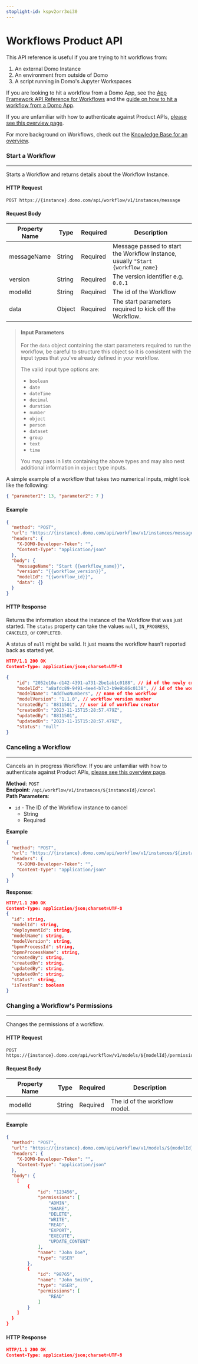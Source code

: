```yaml
---
stoplight-id: kspv2orr3oi30
---
```


# Workflows Product API

This API reference is useful if you are trying to hit workflows from:

1. An external Domo Instance
2. An environment from outside of Domo
3. A script running in Domo's Jupyter Workspaces

If you are looking to hit a workflow from a Domo App, see the [App Framework API Reference for Workflows](../Domo-App-APIs/Workflows-API.md) and the [guide on how to hit a workflow from a Domo App](https://developer.domo.com/portal/81056f6209bfc-start-a-workflow-from-an-app).

If you are unfamiliar with how to authenticate against Product APIs, [please see this overview page](../Getting-Started/api-authentication.md).

For more background on Workflows, check out the [Knowledge Base for an overview](https://domo-support.domo.com/s/article/000005108?language=en_US).

### Start a Workflow

---

Starts a Workflow and returns details about the Workflow Instance.

#### HTTP Request

```text
POST https://{instance}.domo.com/api/workflow/v1/instances/message
```

#### Request Body

| Property Name | Type   | Required | Description                                                                     |
| ------------- | ------ | -------- | ------------------------------------------------------------------------------- |
| messageName   | String | Required | Message passed to start the Workflow Instance, usually `"Start {workflow_name}` |
| version       | String | Required | The version identifier e.g. `0.0.1`                                             |
| modelId       | String | Required | The id of the Workflow                                                          |
| data          | Object | Required | The start parameters required to kick off the Workflow.                         |

> #### Input Parameters
>
> For the `data` object containing the start parameters required to run the workflow, be careful to structure this object so it is consistent with the input types that you've already defined in your workflow.
>
> The valid input type options are:
>
> - `boolean`
> - `date`
> - `dateTime`
> - `decimal`
> - `duration`
> - `number`
> - `object`
> - `person`
> - `dataset`
> - `group`
> - `text`
> - `time`
>
> You may pass in lists containing the above types and may also nest additional information in `object` type inputs.

A simple example of a workflow that takes two numerical inputs, might look like the following:

```json
{ "parameter1": 13, "parameter2": 7 }
```

#### Example

```json http
{
  "method": "POST",
  "url": "https://{instance}.domo.com/api/workflow/v1/instances/message",
  "headers": {
    "X-DOMO-Developer-Token": "",
    "Content-Type": "application/json"
  },
  "body": {
    "messageName": "Start {{workflow_name}}",
    "version": "{{workflow_version}}",
    "modelId": "{{workflow_id}}",
    "data": {}
  }
}
```

#### HTTP Response

Returns the information about the instance of the Workflow that was just started. The `status` property can take the values `null`, `IN_PROGRESS`, `CANCELED`, or `COMPLETED`.

A status of `null` might be valid. It just means the workflow hasn’t reported back as started yet.

```json
HTTP/1.1 200 OK
Content-Type: application/json;charset=UTF-8

{
    "id": "2052e10a-d142-4391-a731-2be1ab1c0188", // id of the newly created workflow instance
    "modelId": "a8afdc89-9491-4ee4-b7c3-b9e9b86c0138", // id of the workflow
    "modelName": "AddTwoNumbers", // name of the workflow
    "modelVersion": "1.1.0", // workflow version number
    "createdBy": "8811501", // user id of workflow creator
    "createdOn": "2023-11-15T15:28:57.479Z",
    "updatedBy": "8811501",
    "updatedOn": "2023-11-15T15:28:57.479Z",
    "status": "null"
}
```

### Canceling a Workflow

---

Cancels an in progress Workflow. If you are unfamiliar with how to authenticate against Product APIs, [please see this overview page](../Getting-Started/api-authentication.md).

**Method**: `POST`  
**Endpoint**: `/api/workflow/v1/instances/${instanceId}/cancel`  
**Path Parameters**:

- `id` - The ID of the Workflow instance to cancel
  - String
  - Required

**Example**

```json http
{
  "method": "POST",
  "url": "https://{instance}.domo.com/api/workflow/v1/instances/${instanceId}/cancel",
  "headers": {
    "X-DOMO-Developer-Token": "",
    "Content-Type": "application/json"
  }
}
```

**Response**:

```json
HTTP/1.1 200 OK
Content-Type: application/json;charset=UTF-8
{
  "id": string,
  "modelId": string,
  "deploymentId": string,
  "modelName": string,
  "modelVersion": string,
  "bpmnProcessId": string,
  "bpmnProcessName": string,
  "createdBy": string,
  "createdOn": string,
  "updatedBy": string,
  "updatedOn": string,
  "status": string,
  "isTestRun": boolean
}
```

### Changing a Workflow's Permissions

---

Changes the permissions of a workflow.

#### HTTP Request

```text
POST https://{instance}.domo.com/api/workflow/v1/models/${modelId}/permissions`
```

#### Request Body

| Property Name | Type   | Required | Description                   |
| ------------- | ------ | -------- | ----------------------------- |
| modelId       | String | Required | The id of the workflow model. |

#### Example

```json http
{
  "method": "POST",
  "url": "https://{instance}.domo.com/api/workflow/v1/models/${modelId}/permissions",
  "headers": {
    "X-DOMO-Developer-Token": "",
    "Content-Type": "application/json"
  },
  "body": {
    [
        {
            "id": "123456",
            "permissions": [
                "ADMIN",
                "SHARE",
                "DELETE",
                "WRITE",
                "READ",
                "EXPORT",
                "EXECUTE",
                "UPDATE_CONTENT"
            ],
            "name": "John Doe",
            "type": "USER"
        },
        {
            "id": "98765",
            "name": "John Smith",
            "type": "USER",
            "permissions": [
                "READ"
            ]
        }
    ]
  }
}
```

#### HTTP Response

```json
HTTP/1.1 200 OK
Content-Type: application/json;charset=UTF-8
```
